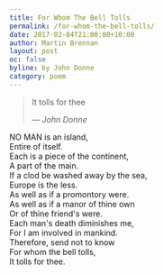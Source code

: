```yaml
---
title: For Whom The Bell Tolls
permalink: /for-whom-the-bell-tolls/
date: 2017-02-04T21:00:00+10:00
author: Martin Brennan
layout: post
oc: false
byline: by John Donne
category: poem
---
```


<blockquote class="hero"><p>It tolls for thee</p><cite>— John Donne</cite></blockquote>

<span class="first-letter">N</span>O MAN is an island,<br />
Entire of itself.<br />
Each is a piece of the continent,<br />
A part of the main.<br />
If a clod be washed away by the sea,<br />
Europe is the less.<br />
As well as if a promontory were.<br />
As well as if a manor of thine own<br />
Or of thine friend's were.<br />
Each man's death diminishes me,<br />
For I am involved in mankind.<br />
Therefore, send not to know<br />
For whom the bell tolls,<br />
It tolls for thee.<br />